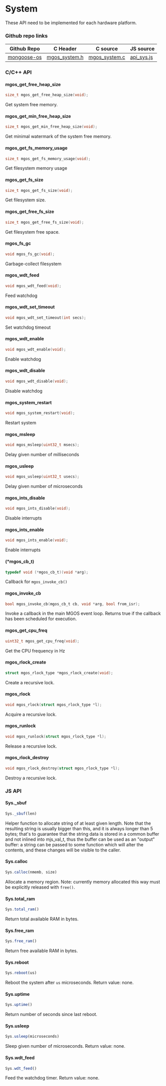 
# System

These API need to be implemented for each hardware platform.
 
### Github repo links
| Github Repo | C Header | C source  | JS source |
| ----------- | -------- | --------  | ----------------- |
| [mongoose-os](https://github.com/cesanta/mongoose-os/tree/master/fw)  | [mgos_system.h](https://github.com/cesanta/mongoose-os/tree/master/fw/include/mgos_system.h) | [mgos_system.c](https://github.com/cesanta/mongoose-os/tree/master/fw/src/mgos_system.c) | [api_sys.js](https://github.com/mongoose-os-libs/mjs/tree/master/fs/api_sys.js)         |


### C/С++ API
#### mgos_get_free_heap_size

```c
size_t mgos_get_free_heap_size(void);
```
 Get system free memory. 
#### mgos_get_min_free_heap_size

```c
size_t mgos_get_min_free_heap_size(void);
```
 Get minimal watermark of the system free memory. 
#### mgos_get_fs_memory_usage

```c
size_t mgos_get_fs_memory_usage(void);
```
 Get filesystem memory usage 
#### mgos_get_fs_size

```c
size_t mgos_get_fs_size(void);
```
 Get filesystem size. 
#### mgos_get_free_fs_size

```c
size_t mgos_get_free_fs_size(void);
```
 Get filesystem free space. 
#### mgos_fs_gc

```c
void mgos_fs_gc(void);
```
 Garbage-collect filesystem 
#### mgos_wdt_feed

```c
void mgos_wdt_feed(void);
```
 Feed watchdog 
#### mgos_wdt_set_timeout

```c
void mgos_wdt_set_timeout(int secs);
```
 Set watchdog timeout
#### mgos_wdt_enable

```c
void mgos_wdt_enable(void);
```
 Enable watchdog 
#### mgos_wdt_disable

```c
void mgos_wdt_disable(void);
```
 Disable watchdog 
#### mgos_system_restart

```c
void mgos_system_restart(void);
```
 Restart system 
#### mgos_msleep

```c
void mgos_msleep(uint32_t msecs);
```
 Delay given number of milliseconds 
#### mgos_usleep

```c
void mgos_usleep(uint32_t usecs);
```
 Delay given number of microseconds 
#### mgos_ints_disable

```c
void mgos_ints_disable(void);
```
 Disable interrupts 
#### mgos_ints_enable

```c
void mgos_ints_enable(void);
```
 Enable interrupts 
#### (*mgos_cb_t)

```c
typedef void (*mgos_cb_t)(void *arg);
```
 Callback for `mgos_invoke_cb()` 
#### mgos_invoke_cb

```c
bool mgos_invoke_cb(mgos_cb_t cb, void *arg, bool from_isr);
```

Invoke a callback in the main MGOS event loop.
Returns true if the callback has been scheduled for execution.
 
#### mgos_get_cpu_freq

```c
uint32_t mgos_get_cpu_freq(void);
```
 Get the CPU frequency in Hz 
#### mgos_rlock_create

```c
struct mgos_rlock_type *mgos_rlock_create(void);
```
 Create a recursive lock. 
#### mgos_rlock

```c
void mgos_rlock(struct mgos_rlock_type *l);
```
 Acquire a recursive lock. 
#### mgos_runlock

```c
void mgos_runlock(struct mgos_rlock_type *l);
```
 Release a recursive lock. 
#### mgos_rlock_destroy

```c
void mgos_rlock_destroy(struct mgos_rlock_type *l);
```
 Destroy a recursive lock. 

### JS API
#### Sys._sbuf

```javascript
Sys._sbuf(len)
```
Helper function to allocate string of at least given length. Note that
the resulting string is usually bigger than this, and it is always
longer than 5 bytes; that's to guarantee that the string data is stored in
a common buffer and not inlined into mjs_val_t, thus the buffer can be
used as an "output" buffer: a string can be passed to some function which
will alter the contents, and these changes will be visible to the caller.
#### Sys.calloc

```javascript
Sys.calloc(nmemb, size)
```
Allocate a memory region.
Note: currently memory allocated this way must be explicitly released with `free()`.
#### Sys.total_ram

```javascript
Sys.total_ram()
```
Return total available RAM in bytes.
#### Sys.free_ram

```javascript
Sys.free_ram()
```
Return free available RAM in bytes.
#### Sys.reboot

```javascript
Sys.reboot(us)
```
Reboot the system after `us` microseconds. Return value: none.
#### Sys.uptime

```javascript
Sys.uptime()
```
Return number of seconds since last reboot.
#### Sys.usleep

```javascript
Sys.usleep(microseconds)
```
Sleep given number of microseconds.
Return value: none.
#### Sys.wdt_feed

```javascript
Sys.wdt_feed()
```
Feed the watchdog timer.
Return value: none.
